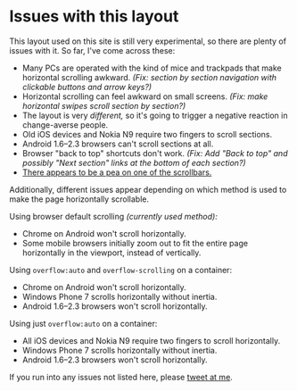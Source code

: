 # Issues with this layout

This layout used on this site is still very experimental, so there are plenty of issues with it. So far, I've come across these:

- Many PCs are operated with the kind of mice and trackpads that make horizontal scrolling awkward. _(Fix: section by section navigation with clickable buttons and arrow keys?)_
- Horizontal scrolling can feel awkward on small screens. _(Fix: make horizontal swipes scroll section by section?)_
- The layout is very _different,_ so it's going to trigger a negative reaction in change-averse people.
- Old iOS devices and Nokia N9 require two fingers to scroll sections.
- Android 1.6–2.3 browsers can't scroll sections at all.
- Browser "back to top" shortcuts don't work. _(Fix: Add "Back to top" and possibly "Next section" links at the bottom of each section?)_
- [There appears to be a pea on one of the scrollbars.](https://twitter.com/benbrignell/status/295925510003908608)

Additionally, different issues appear depending on which method is used to make the page horizontally scrollable.

Using browser default scrolling _(currently used method):_

- Chrome on Android won't scroll horizontally.
- Some mobile browsers initially zoom out to fit the entire page horizontally in the viewport, instead of vertically.

Using `overflow:auto` and `overflow-scrolling` on a container:

- Chrome on Android won't scroll horizontally.
- Windows Phone 7 scrolls horizontally without inertia.
- Android 1.6–2.3 browsers won't scroll horizontally.

Using just `overflow:auto` on a container:

- All iOS devices and Nokia N9 require two fingers to scroll horizontally.
- Windows Phone 7 scrolls horizontally without inertia.
- Android 1.6–2.3 browsers won't scroll horizontally.

If you run into any issues not listed here, please [tweet at me](http://twitter.com/jonikorpi/).